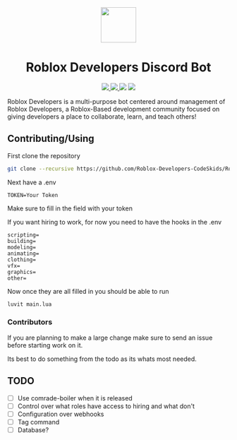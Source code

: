<div align="center">
  <img width="80" src="https://cdn.discordapp.com/avatars/717480384417366196/419a02865ccbafe9f6bc17ce1157cea2.png?size=2048">
  <h1>Roblox Developers Discord Bot</h1>

  <a href="https://discord.gg/6wEYYGZ"> 
    <img src="https://img.shields.io/discord/460572114932465664?logo=discord&style=for-the-badge">
  </a>

  <a href="https://github.com/comrade-project/Comrade/">
    <img src="https://img.shields.io/badge/Powered%20by-Comrade-red?style=for-the-badge&color=success">
  </a>

  <img src="https://img.shields.io/github/contributors/Roblox-Developers-CodeSkids/RobloxDevelopers?style=for-the-badge">

  <img src="https://img.shields.io/travis/Roblox-Developers-CodeSkids/robloxdevelopers?style=for-the-badge">
</div>

Roblox Developers is a multi-purpose bot centered around management of Roblox Developers, a Roblox-Based development community focused on giving developers a place to collaborate, learn, and teach others!

## Contributing/Using

First clone the repository

```sh
git clone --recursive https://github.com/Roblox-Developers-CodeSkids/RobloxDevelopers.git
```

Next have a .env
```env
TOKEN=Your Token
```
Make sure to fill in the field with your token

If you want hiring to work, for now you need to have the hooks in the .env
```env
scripting= 
building= 
modeling= 
animating= 
clothing= 
vfx= 
graphics= 
other= 
```

Now once they are all filled in you should be able to run
```sh
luvit main.lua
```

### Contributors

If you are planning to make a large change make sure to send an issue before starting work on it.

Its best to do something from the todo as its whats most needed.

## TODO

- [ ] Use comrade-boiler when it is released
- [ ] Control over what roles have access to hiring and what don't
- [ ] Configuration over webhooks
- [ ] Tag command
- [ ] Database?